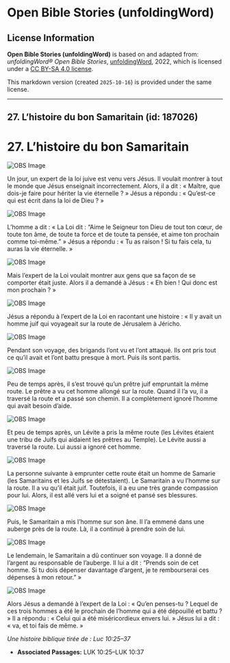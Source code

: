 # Open Bible Stories (unfoldingWord)

## License Information

**Open Bible Stories (unfoldingWord)** is based on and adapted from: _unfoldingWord® Open Bible Stories_, [unfoldingWord](https://unfoldingword.org/utw), 2022, which is licensed under a [CC BY-SA 4.0 license](https://creativecommons.org/licenses/by-sa/4.0/legalcode.en).

This markdown version (created `2025-10-16`) is provided under the same license.



--------------------------------

## 27. L’histoire du bon Samaritain (id: 187026)

27\. L’histoire du bon Samaritain
=================================

![OBS Image](https://cdn.aquifer.bible/aquifer-content/resources/UWOBS/jpg/360px/obs-en-27-01.jpg)

Un jour, un expert de la loi juive est venu vers Jésus. Il voulait montrer à tout le monde que Jésus enseignait incorrectement. Alors, il a dit : « Maître, que dois\-je faire pour hériter la vie éternelle ? » Jésus a répondu : « Qu’est\-ce qui est écrit dans la loi de Dieu ? »

![OBS Image](https://cdn.aquifer.bible/aquifer-content/resources/UWOBS/jpg/360px/obs-en-27-02.jpg)

L’homme a dit : « La Loi dit : “Aime le Seigneur ton Dieu de tout ton cœur, de toute ton âme, de toute ta force et de toute ta pensée, et aime ton prochain comme toi\-même.” » Jésus a répondu : « Tu as raison ! Si tu fais cela, tu auras la vie éternelle. »

![OBS Image](https://cdn.aquifer.bible/aquifer-content/resources/UWOBS/jpg/360px/obs-en-27-03.jpg)

Mais l’expert de la Loi voulait montrer aux gens que sa façon de se comporter était juste. Alors il a demandé à Jésus : « Eh bien ! Qui donc est mon prochain ? »

![OBS Image](https://cdn.aquifer.bible/aquifer-content/resources/UWOBS/jpg/360px/obs-en-27-04.jpg)

Jésus a répondu à l’expert de la Loi en racontant une histoire : « Il y avait un homme juif qui voyageait sur la route de Jérusalem à Jéricho.

![OBS Image](https://cdn.aquifer.bible/aquifer-content/resources/UWOBS/jpg/360px/obs-en-27-05.jpg)

Pendant son voyage, des brigands l’ont vu et l’ont attaqué. Ils ont pris tout ce qu’il avait et l’ont battu presque à mort. Puis ils sont partis.

![OBS Image](https://cdn.aquifer.bible/aquifer-content/resources/UWOBS/jpg/360px/obs-en-27-06.jpg)

Peu de temps après, il s’est trouvé qu’un prêtre juif empruntait la même route. Le prêtre a vu cet homme allongé sur la route. Quand il l’a vu, il a traversé la route et a passé son chemin. Il a complètement ignoré l’homme qui avait besoin d’aide.

![OBS Image](https://cdn.aquifer.bible/aquifer-content/resources/UWOBS/jpg/360px/obs-en-27-07.jpg)

Et peu de temps après, un Lévite a pris la même route (les Lévites étaient une tribu de Juifs qui aidaient les prêtres au Temple). Le Lévite aussi a traversé la route. Lui aussi a ignoré cet homme.

![OBS Image](https://cdn.aquifer.bible/aquifer-content/resources/UWOBS/jpg/360px/obs-en-27-08.jpg)

La personne suivante à emprunter cette route était un homme de Samarie (les Samaritains et les Juifs se détestaient). Le Samaritain a vu l’homme sur la route. Il a vu qu’il était juif. Toutefois, il a eu une très grande compassion pour lui. Alors, il est allé vers lui et a soigné et pansé ses blessures.

![OBS Image](https://cdn.aquifer.bible/aquifer-content/resources/UWOBS/jpg/360px/obs-en-27-09.jpg)

Puis, le Samaritain a mis l’homme sur son âne. Il l’a emmené dans une auberge près de la route. Là, il a continué à prendre soin de lui.

![OBS Image](https://cdn.aquifer.bible/aquifer-content/resources/UWOBS/jpg/360px/obs-en-27-10.jpg)

Le lendemain, le Samaritain a dû continuer son voyage. Il a donné de l’argent au responsable de l’auberge. Il lui a dit : “Prends soin de cet homme. Si tu dois dépenser davantage d’argent, je te rembourserai ces dépenses à mon retour.” »

![OBS Image](https://cdn.aquifer.bible/aquifer-content/resources/UWOBS/jpg/360px/obs-en-27-11.jpg)

Alors Jésus a demandé à l’expert de la Loi : « Qu’en penses\-tu ? Lequel de ces trois hommes a été le prochain de l’homme qui a été dépouillé et battu ? » Il a répondu : « Celui qui a été miséricordieux envers lui. » Jésus lui a dit : « va, et toi fais de même. »

*Une histoire biblique tirée de : Luc 10:25–37*

* **Associated Passages:** LUK 10:25–LUK 10:37

